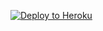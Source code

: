 ﻿
<p><a href="https://dashboard.heroku.com/new?template=https://github.com/myfirstnumber/v2ray-xray"> <img src="https://www.herokucdn.com/deploy/button.svg" alt="Deploy to Heroku" /></a></p>
